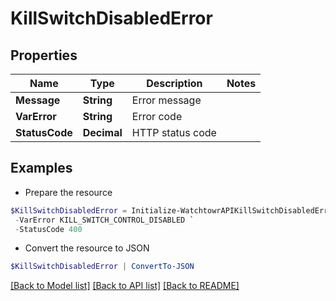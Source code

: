 # KillSwitchDisabledError
## Properties

Name | Type | Description | Notes
------------ | ------------- | ------------- | -------------
**Message** | **String** | Error message | 
**VarError** | **String** | Error code | 
**StatusCode** | **Decimal** | HTTP status code | 

## Examples

- Prepare the resource
```powershell
$KillSwitchDisabledError = Initialize-WatchtowrAPIKillSwitchDisabledError  -Message Disabling of kill switch is not allowed. Please contact your watchTowr account manager. `
 -VarError KILL_SWITCH_CONTROL_DISABLED `
 -StatusCode 400
```

- Convert the resource to JSON
```powershell
$KillSwitchDisabledError | ConvertTo-JSON
```

[[Back to Model list]](../README.md#documentation-for-models) [[Back to API list]](../README.md#documentation-for-api-endpoints) [[Back to README]](../README.md)

